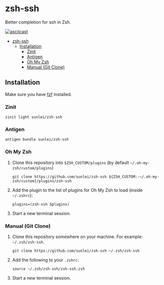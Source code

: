 # zsh-ssh

Better completion for ssh in Zsh.

[![asciicast](https://asciinema.org/a/381405.svg)](https://asciinema.org/a/381405)

- [zsh-ssh](#zsh-ssh)
    - [Installation](#installation)
        - [Zinit](#zinit)
        - [Antigen](#antigen)
        - [Oh My Zsh](#oh-my-zsh)
        - [Manual (Git Clone)](#manual-git-clone)

## Installation

Make sure you have [fzf](https://github.com/junegunn/fzf) installed.

### Zinit

```shell
zinit light sunlei/zsh-ssh
```

### Antigen

```shell
antigen bundle sunlei/zsh-ssh
```

### Oh My Zsh

1. Clone this repository into `$ZSH_CUSTOM/plugins` (by default `~/.oh-my-zsh/custom/plugins`)

    ```shell
    git clone https://github.com/sunlei/zsh-ssh ${ZSH_CUSTOM:-~/.oh-my-zsh/custom}/plugins/zsh-ssh
    ```

2. Add the plugin to the list of plugins for Oh My Zsh to load (inside `~/.zshrc`):

    ```shell
    plugins=(zsh-ssh $plugins)
    ```

3. Start a new terminal session.

### Manual (Git Clone)

1. Clone this repository somewhere on your machine. For example: `~/.zsh/zsh-ssh`.

    ```shell
    git clone https://github.com/sunlei/zsh-ssh ~/.zsh/zsh-ssh
    ```

2. Add the following to your `.zshrc`:

    ```shell
    source ~/.zsh/zsh-ssh/zsh-ssh.zsh
    ```

3. Start a new terminal session.
